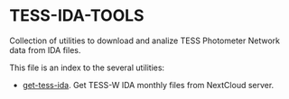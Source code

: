 # TESS-IDA-TOOLS

Collection of utilities to download and analize TESS Photometer Network data from IDA files.

This file is an index to the several utilities:

* [get-tess-ida](get-tess-ida.md). Get TESS-W IDA monthly files from NextCloud server.
